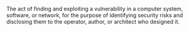 The act of finding and exploiting a vulnerability in a computer system, software, or network, for the purpose of identifying security risks and disclosing them to the operator, author, or architect who designed it.